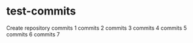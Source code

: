 # test-commits
Create repository
commits 1
commits 2
commits 3
commits 4
commits 5
commits 6
commits 7
